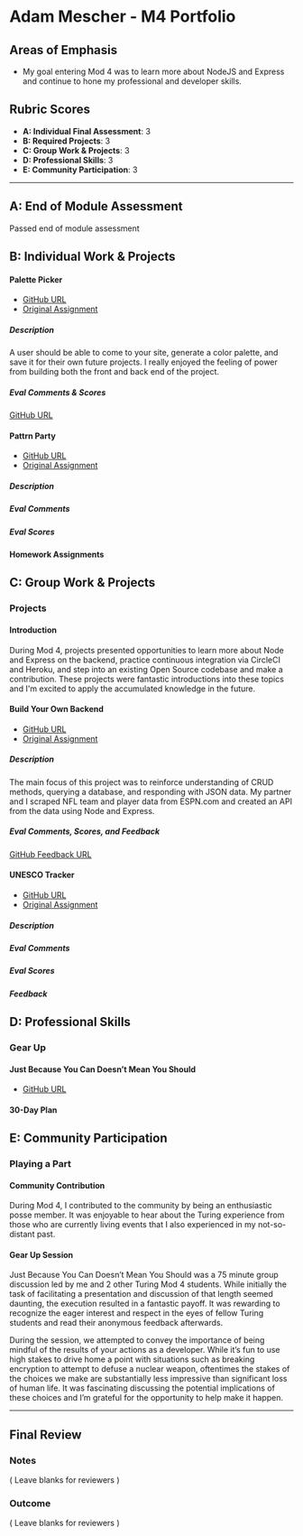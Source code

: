 # Adam Mescher - M4 Portfolio

## Areas of Emphasis

* My goal entering Mod 4 was to learn more about NodeJS and Express and continue to hone my professional and developer skills.

## Rubric Scores

* **A: Individual Final Assessment**: 3
* **B: Required Projects**: 3
* **C: Group Work & Projects**: 3
* **D: Professional Skills**: 3
* **E: Community Participation**: 3

-----------------------

## A: End of Module Assessment

Passed end of module assessment

## B: Individual Work & Projects

#### Palette Picker

* [GitHub URL](https://github.com/adammescher/palette-picker)
* [Original Assignment](http://frontend.turing.io/projects/palette-picker.html)

##### Description

A user should be able to come to your site, generate a color palette, and save it for their own future projects. I really enjoyed the feeling of power from building both the front and back end of the project. 

##### Eval Comments & Scores

[GitHub URL](https://github.com/turingschool/front-end-submissions-public/blob/master/1706/mod-4/palette-picker/adam-mescher.md)


#### Pattrn Party

* [GitHub URL](http://frontend.turing.io/projects/pattrn-party.html)
* [Original Assignment](http://frontend.turing.io/projects/pattrn-party.html)

##### Description

##### Eval Comments

##### Eval Scores

#### Homework Assignments

## C: Group Work & Projects

### Projects

#### Introduction

During Mod 4, projects presented opportunities to learn more about Node and Express on the backend, practice continuous integration via CircleCI and Heroku, and step into an existing Open Source codebase and make a contribution. These projects were fantastic introductions into these topics and I'm excited to apply the accumulated knowledge in the future.

#### Build Your Own Backend

* [GitHub URL](https://github.com/jenPlusPlus/build-your-own-backend)
* [Original Assignment](http://frontend.turing.io/projects/build-your-own-backend.html)

##### Description

The main focus of this project was to reinforce understanding of CRUD methods, querying a database, and responding with JSON data. My partner and I scraped NFL team and player data from ESPN.com and created an API from the data using Node and Express. 

##### Eval Comments, Scores, and Feedback

[GitHub Feedback URL](https://github.com/turingschool/front-end-submissions-public/blob/master/1706/mod-4/byob/Jen%26Adam.md)

#### UNESCO Tracker

* [GitHub URL]()
* [Original Assignment]()

##### Description

##### Eval Comments

##### Eval Scores

##### Feedback

## D: Professional Skills

### Gear Up

#### Just Because You Can Doesn’t Mean You Should

* [GitHub URL](https://github.com/turingschool/gear-up/blob/master/m4_sessions/1711-inning/Group_6.md)

#### 30-Day Plan

## E: Community Participation

### Playing a Part

#### Community Contribution

During Mod 4, I contributed to the community by being an enthusiastic posse member.  It was enjoyable to hear about the Turing experience from those who are currently living events that I also experienced in my not-so-distant past. 

#### Gear Up Session

Just Because You Can Doesn’t Mean You Should was a 75 minute group discussion led by me and 2 other Turing Mod 4 students. While initially the task of facilitating a presentation and discussion of that length seemed daunting, the execution resulted in a fantastic payoff. It was rewarding to recognize the eager interest and respect in the eyes of fellow Turing students and read their anonymous feedback afterwards. 

During the session, we attempted to convey the importance of being mindful of the results of your actions as a developer. While it’s fun to use high stakes to drive home a point with situations such as breaking encryption to attempt to defuse a nuclear weapon, oftentimes the stakes of the choices we make are substantially less impressive than significant loss of human life. It was fascinating discussing the potential implications of these choices and I’m grateful for the opportunity to help make it happen.

------------------

## Final Review

### Notes

( Leave blanks for reviewers )

### Outcome

( Leave blanks for reviewers )
